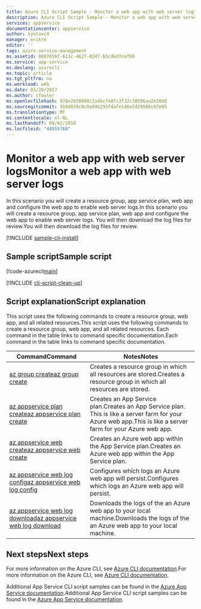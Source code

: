 ```yaml
---
title: Azure CLI Script Sample - Monitor a web app with web server logs | Microsoft Docs
description: Azure CLI Script Sample - Monitor a web app with web server logs
services: appservice
documentationcenter: appservice
author: syntaxc4
manager: erikre
editor: ''
tags: azure-service-management
ms.assetid: 0887656f-611c-4627-8247-b5cded7cef60
ms.service: app-service
ms.devlang: azurecli
ms.topic: article
ms.tgt_pltfrm: na
ms.workload: web
ms.date: 03/20/2017
ms.author: cfowler
ms.openlocfilehash: 978e2b58898c2a4bcf48fc3f32c30596aa2e50d8
ms.sourcegitcommit: 5b9d839c0c0a94b293fdafe1d6e5429506c07e05
ms.translationtype: MT
ms.contentlocale: nl-NL
ms.lasthandoff: 08/02/2018
ms.locfileid: "44555768"
---
```

# <a name="monitor-a-web-app-with-web-server-logs"></a><span data-ttu-id="7f9c4-103">Monitor a web app with web server logs</span><span class="sxs-lookup"><span data-stu-id="7f9c4-103">Monitor a web app with web server logs</span></span>

<span data-ttu-id="7f9c4-104">In this scenario you will create a resource group, app service plan, web app and configure the web app to enable web server logs.</span><span class="sxs-lookup"><span data-stu-id="7f9c4-104">In this scenario you will create a resource group, app service plan, web app and configure the web app to enable web server logs.</span></span> <span data-ttu-id="7f9c4-105">You will then download the log files for review.</span><span class="sxs-lookup"><span data-stu-id="7f9c4-105">You will then download the log files for review.</span></span>

[!INCLUDE [sample-cli-install](../../../includes/sample-cli-install.md)]

## <a name="sample-script"></a><span data-ttu-id="7f9c4-106">Sample script</span><span class="sxs-lookup"><span data-stu-id="7f9c4-106">Sample script</span></span>

[!code-azurecli[main](../../../cli_scripts/app-service/monitor-with-logs/monitor-with-logs.sh "Monitor Logs")]

[!INCLUDE [cli-script-clean-up](../../../includes/cli-script-clean-up.md)]

## <a name="script-explanation"></a><span data-ttu-id="7f9c4-107">Script explanation</span><span class="sxs-lookup"><span data-stu-id="7f9c4-107">Script explanation</span></span>

<span data-ttu-id="7f9c4-108">This script uses the following commands to create a resource group, web app, and all related resources.</span><span class="sxs-lookup"><span data-stu-id="7f9c4-108">This script uses the following commands to create a resource group, web app, and all related resources.</span></span> <span data-ttu-id="7f9c4-109">Each command in the table links to command specific documentation.</span><span class="sxs-lookup"><span data-stu-id="7f9c4-109">Each command in the table links to command specific documentation.</span></span>

| <span data-ttu-id="7f9c4-110">Command</span><span class="sxs-lookup"><span data-stu-id="7f9c4-110">Command</span></span> | <span data-ttu-id="7f9c4-111">Notes</span><span class="sxs-lookup"><span data-stu-id="7f9c4-111">Notes</span></span> |
|---|---|
| [<span data-ttu-id="7f9c4-112">az group create</span><span class="sxs-lookup"><span data-stu-id="7f9c4-112">az group create</span></span>](https://docs.microsoft.com/cli/azure/group#create) | <span data-ttu-id="7f9c4-113">Creates a resource group in which all resources are stored.</span><span class="sxs-lookup"><span data-stu-id="7f9c4-113">Creates a resource group in which all resources are stored.</span></span> |
| [<span data-ttu-id="7f9c4-114">az appservice plan create</span><span class="sxs-lookup"><span data-stu-id="7f9c4-114">az appservice plan create</span></span>](https://docs.microsoft.com/cli/azure/appservice/plan#create) | <span data-ttu-id="7f9c4-115">Creates an App Service plan.</span><span class="sxs-lookup"><span data-stu-id="7f9c4-115">Creates an App Service plan.</span></span> <span data-ttu-id="7f9c4-116">This is like a server farm for your Azure web app.</span><span class="sxs-lookup"><span data-stu-id="7f9c4-116">This is like a server farm for your Azure web app.</span></span> |
| [<span data-ttu-id="7f9c4-117">az appservice web create</span><span class="sxs-lookup"><span data-stu-id="7f9c4-117">az appservice web create</span></span>](https://docs.microsoft.com/cli/azure/appservice/web#create) | <span data-ttu-id="7f9c4-118">Creates an Azure web app within the App Service plan.</span><span class="sxs-lookup"><span data-stu-id="7f9c4-118">Creates an Azure web app within the App Service plan.</span></span> |
| [<span data-ttu-id="7f9c4-119">az appservice web log config</span><span class="sxs-lookup"><span data-stu-id="7f9c4-119">az appservice web log config</span></span>](https://docs.microsoft.com/cli/azure/appservice/web/log#config) | <span data-ttu-id="7f9c4-120">Configures which logs an Azure web app will persist.</span><span class="sxs-lookup"><span data-stu-id="7f9c4-120">Configures which logs an Azure web app will persist.</span></span> |
| [<span data-ttu-id="7f9c4-121">az appservice web log download</span><span class="sxs-lookup"><span data-stu-id="7f9c4-121">az appservice web log download</span></span>](https://docs.microsoft.com/cli/azure/appservice/web/log#download) | <span data-ttu-id="7f9c4-122">Downloads the logs of the an Azure web app to your local machine.</span><span class="sxs-lookup"><span data-stu-id="7f9c4-122">Downloads the logs of the an Azure web app to your local machine.</span></span> |

## <a name="next-steps"></a><span data-ttu-id="7f9c4-123">Next steps</span><span class="sxs-lookup"><span data-stu-id="7f9c4-123">Next steps</span></span>

<span data-ttu-id="7f9c4-124">For more information on the Azure CLI, see [Azure CLI documentation](https://docs.microsoft.com/cli/azure/overview).</span><span class="sxs-lookup"><span data-stu-id="7f9c4-124">For more information on the Azure CLI, see [Azure CLI documentation](https://docs.microsoft.com/cli/azure/overview).</span></span>

<span data-ttu-id="7f9c4-125">Additional App Service CLI script samples can be found in the [Azure App Service documentation](../app-service-cli-samples.md).</span><span class="sxs-lookup"><span data-stu-id="7f9c4-125">Additional App Service CLI script samples can be found in the [Azure App Service documentation](../app-service-cli-samples.md).</span></span>